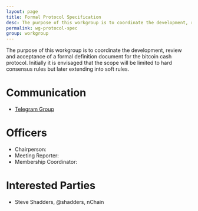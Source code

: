 ```yaml
---
layout: page
title: Formal Protocol Specification
desc: The purpose of this workgroup is to coordinate the development, review and acceptance of a formal definition document for the bitcoin cash protocol. Initially it is envisaged that the scope will be limited to hard consensus rules but later extending into soft rules.
permalink: wg-protocol-spec
group: workgroup
---
```


The purpose of this workgroup is to coordinate the development, review and acceptance of a formal
definition document for the bitcoin cash protocol. Initially it is envisaged that the scope will be limited to
hard consensus rules but later extending into soft rules.

# Communication

* [Telegram Group](https://t.me/joinchat/HCYr50Wph-KptdM0-2-7NQ)

# Officers

 * Chairperson: 
 * Meeting Reporter:
 * Membership Coordinator:

# Interested Parties
- Steve Shadders, @shadders, nChain
